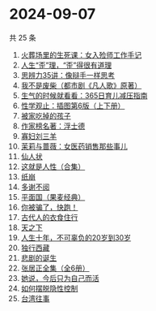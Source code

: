 # 2024-09-07

共 25 条

<!-- BEGIN WEREAD -->
<!-- 最后更新时间 2024-09-07 06:12:52 +0800 -->
1. [火葬场里的生死课：女入殓师工作手记](https://weread.qq.com/web/bookDetail/efe32430813ab927dg013f4f)
1. [人生“歪”理，“歪”得很有道理](https://weread.qq.com/web/bookDetail/1d432b90813ab92d8g016364)
1. [思辨力35讲：像辩手一样思考](https://weread.qq.com/web/bookDetail/cf132e10813ab92e9g018088)
1. [我不是废柴（都市剧《凡人歌》原著）](https://weread.qq.com/web/bookDetail/47e32340813ab86b5g0149a7)
1. [生气的时候就看看：365日育儿减压指南](https://weread.qq.com/web/bookDetail/fe532360813ab928bg015847)
1. [性学观止：插图第6版（上下册）](https://weread.qq.com/web/bookDetail/af832000813ab7b4cg01059b)
1. [被家吃掉的孩子](https://weread.qq.com/web/bookDetail/d5e32390813ab9280g012468)
1. [作家榜名著：浮士德](https://weread.qq.com/web/bookDetail/cb1324f0813ab7bf5g016544)
1. [寡妇刘三羊](https://weread.qq.com/web/bookDetail/5e032af0813ab92a3g014d3c)
1. [茉莉与蔷薇：女医药销售那些事儿](https://weread.qq.com/web/bookDetail/15732360813ab927dg01107f)
1. [仙人状](https://weread.qq.com/web/bookDetail/78b32010813ab921dg019915)
1. [这就是人性（合集）](https://weread.qq.com/web/bookDetail/2be32db0813ab92b5g011979)
1. [纸崩](https://weread.qq.com/web/bookDetail/702325d071fcff2f7023dee)
1. [多谢不阅](https://weread.qq.com/web/bookDetail/d4332030813ab92edg0198c8)
1. [平面国（果麦经典）](https://weread.qq.com/web/bookDetail/215328407200f6f9215a612)
1. [你被骗了，快跑！](https://weread.qq.com/web/bookDetail/d3e320b0813ab926bg0166ea)
1. [古代人的衣食住行](https://weread.qq.com/web/bookDetail/6ba32080813ab8b82g014a38)
1. [天之下](https://weread.qq.com/web/bookDetail/4de326a0721770aa4de95f4)
1. [人生十年，不可辜负的20岁到30岁](https://weread.qq.com/web/bookDetail/23132c00813ab7af8g015e43)
1. [独行西藏](https://weread.qq.com/web/bookDetail/6e4325f0813ab91e2g01493e)
1. [悲剧的诞生](https://weread.qq.com/web/bookDetail/3d532450813ab8ef1g01711b)
1. [张居正全集（全6册）](https://weread.qq.com/web/bookDetail/3a8321c0813ab7839g011bd5)
1. [她说，今后只为自己而活](https://weread.qq.com/web/bookDetail/fe4325a0813ab91eag019a1a)
1. [如何摆脱隐性控制](https://weread.qq.com/web/bookDetail/5ae32f80813ab9135g018f7a)
1. [台湾往事](https://weread.qq.com/web/bookDetail/45f320105e1d1045fbdb873)
<!-- END WEREAD -->
